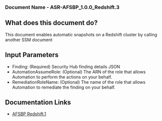 ### Document Name - ASR-AFSBP_1.0.0_Redshift.3

## What does this document do?
This document enables automatic snapshots on a Redshift cluster by calling another SSM document

## Input Parameters
* Finding: (Required) Security Hub finding details JSON
* AutomationAssumeRole: (Optional) The ARN of the role that allows Automation to perform the actions on your behalf.
* RemediationRoleName: (Optional) The name of the role that allows Automation to remediate the finding on your behalf.

## Documentation Links
* [AFSBP Redshift.1](https://docs.aws.amazon.com/securityhub/latest/userguide/securityhub-standards-fsbp-controls.html#fsbp-redshift-3)
